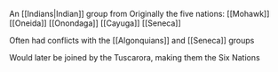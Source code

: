 An [[Indians|Indian]] group from 
Originally the five nations:
	[[Mohawk]]
	[[Oneida]]
	[[Onondaga]]
	[[Cayuga]]
	[[Seneca]]

Often had conflicts with the [[Algonquians]] and [[Seneca]] groups

Would later be joined by the Tuscarora, making them the Six Nations